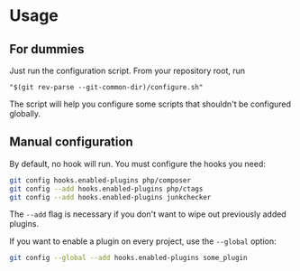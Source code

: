 # Usage

## For dummies

Just run the configuration script. From your repository root, run

    "$(git rev-parse --git-common-dir)/configure.sh"

The script will help you configure some scripts that shouldn't be configured globally.

## Manual configuration

By default, no hook will run. You must configure the hooks you need:

```sh
git config hooks.enabled-plugins php/composer
git config --add hooks.enabled-plugins php/ctags
git config --add hooks.enabled-plugins junkchecker
```

The `--add` flag is necessary if you don't want to wipe out previously added
plugins.

If you want to enable a plugin on every project, use the `--global` option:

```sh
git config --global --add hooks.enabled-plugins some_plugin
```
